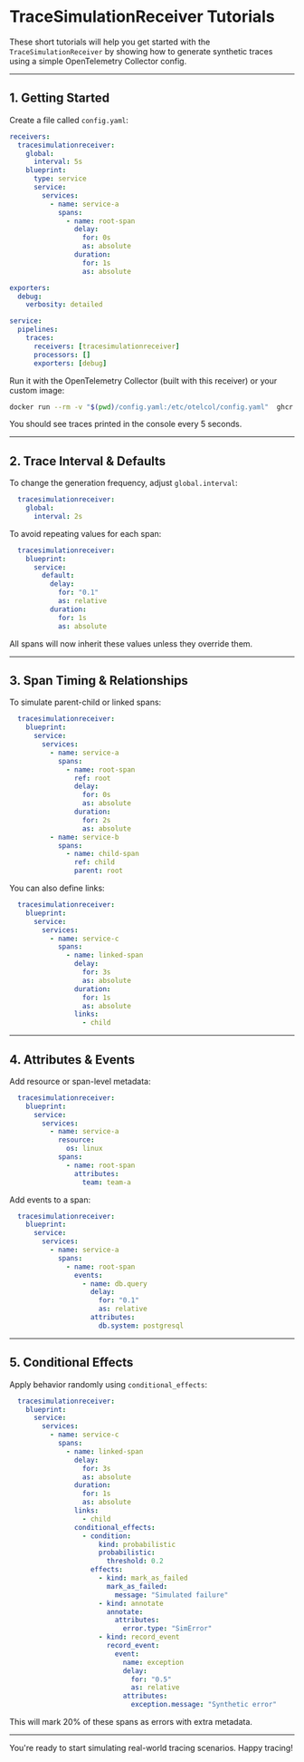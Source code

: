 # TraceSimulationReceiver Tutorials

These short tutorials will help you get started with the `TraceSimulationReceiver` by showing how to generate synthetic traces using a simple OpenTelemetry Collector config.

---

## 1. Getting Started

Create a file called `config.yaml`:

```yaml
receivers:
  tracesimulationreceiver:
    global:
      interval: 5s
    blueprint:
      type: service
      service:
        services:
          - name: service-a
            spans:
              - name: root-span
                delay:
                  for: 0s
                  as: absolute
                duration:
                  for: 1s
                  as: absolute

exporters:
  debug:
    verbosity: detailed

service:
  pipelines:
    traces:
      receivers: [tracesimulationreceiver]
      processors: []
      exporters: [debug]
```

Run it with the OpenTelemetry Collector (built with this receiver) or your custom image:

```bash
docker run --rm -v "$(pwd)/config.yaml:/etc/otelcol/config.yaml"  ghcr.io/k4ji/otelcol-tracesimulationreceiver:v0.4.0 --config /etc/otelcol/config.yaml
```

You should see traces printed in the console every 5 seconds.

---

## 2. Trace Interval & Defaults

To change the generation frequency, adjust `global.interval`:

```yaml
  tracesimulationreceiver:
    global:
      interval: 2s
```

To avoid repeating values for each span:

```yaml
  tracesimulationreceiver:
    blueprint:
      service:
        default:
          delay:
            for: "0.1"
            as: relative
          duration:
            for: 1s
            as: absolute
```

All spans will now inherit these values unless they override them.

---

## 3. Span Timing & Relationships

To simulate parent-child or linked spans:

```yaml
  tracesimulationreceiver:
    blueprint:
      service:
        services:
          - name: service-a
            spans:
              - name: root-span
                ref: root
                delay:
                  for: 0s
                  as: absolute
                duration:
                  for: 2s
                  as: absolute
          - name: service-b
            spans:
              - name: child-span
                ref: child
                parent: root
```

You can also define links:

```yaml
  tracesimulationreceiver:
    blueprint:
      service:
        services:
          - name: service-c
            spans:
              - name: linked-span
                delay:
                  for: 3s
                  as: absolute
                duration:
                  for: 1s
                  as: absolute
                links:
                  - child
```

---

## 4. Attributes & Events

Add resource or span-level metadata:

```yaml
  tracesimulationreceiver:
    blueprint:
      service:
        services:
          - name: service-a
            resource:
              os: linux
            spans:
              - name: root-span
                attributes:
                  team: team-a
```

Add events to a span:

```yaml
  tracesimulationreceiver:
    blueprint:
      service:
        services:
          - name: service-a
            spans:
              - name: root-span
                events:
                  - name: db.query
                    delay:
                      for: "0.1"
                      as: relative
                    attributes:
                      db.system: postgresql
```

---

## 5. Conditional Effects

Apply behavior randomly using `conditional_effects`:

```yaml
  tracesimulationreceiver:
    blueprint:
      service:
        services:
          - name: service-c
            spans:
              - name: linked-span
                delay:
                  for: 3s
                  as: absolute
                duration:
                  for: 1s
                  as: absolute
                links:
                  - child
                conditional_effects:
                  - condition:
                      kind: probabilistic
                      probabilistic:
                        threshold: 0.2
                    effects:
                      - kind: mark_as_failed
                        mark_as_failed:
                          message: "Simulated failure"
                      - kind: annotate
                        annotate:
                          attributes:
                            error.type: "SimError"
                      - kind: record_event
                        record_event:
                          event:
                            name: exception
                            delay:
                              for: "0.5"
                              as: relative
                            attributes:
                              exception.message: "Synthetic error"
```

This will mark 20% of these spans as errors with extra metadata.

---

You're ready to start simulating real-world tracing scenarios. Happy tracing!
